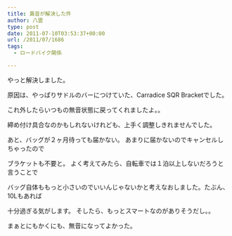 ```yaml
---
title: 異音が解決した件
author: 八雲
type: post
date: 2011-07-10T03:53:37+00:00
url: /2011/07/1686
tags:
  - ロードバイク関係

---
```

やっと解決しました。
  
原因は、やっぱりサドルのバーにつけていた、Carradice SQR Bracketでした。
  
これ外したらいつもの無音状態に戻ってくれましたよ。。
  
締め付け具合なのかもしれないけれども、上手く調整しきれませんでした。

あと、バッグが２ヶ月待っても届かない。 あまりに届かないのでキャンセルしちゃったので
  
ブラケットも不要と。 よく考えてみたら、自転車では１泊以上しないだろうと言うことで
  
バッグ自体ももっと小さいのでいいんじゃないかと考えなおしました。たぶん、10Lもあれば
  
十分過ぎる気がします。 そしたら、もっとスマートなのがありそうだし。。

まぁとにもかくにも、無音になってよかった。
